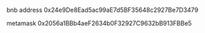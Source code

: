bnb address 0x24e9De8Ead5ac99aE7d5BF35648c2927Be7D3479 

metamask 0x2056a1BBb4aeF2634b0F32927C9632bB913FBBe5

